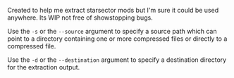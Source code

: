 Created to help me extract starsector mods but I'm sure it could be used anywhere. Its WIP not free of showstopping bugs.

Use the `-s` or the `--source` argument to specify a source path which can point to a directory containing one or more compressed files or directly to a compressed file.

Use the `-d` or the `--destination` argument to specify a destination directory for the extraction output.